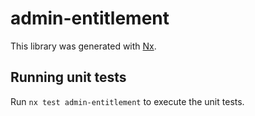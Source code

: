# admin-entitlement

This library was generated with [Nx](https://nx.dev).

## Running unit tests

Run `nx test admin-entitlement` to execute the unit tests.
